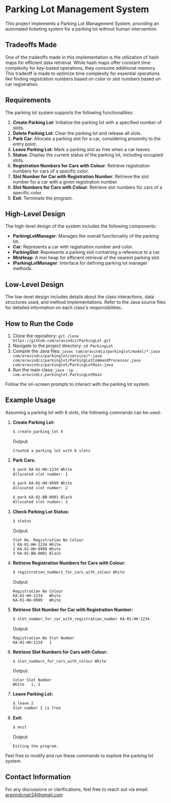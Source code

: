 # Parking Lot Management System

This project implements a Parking Lot Management System, providing an automated ticketing system for a parking lot without human intervention.

## Tradeoffs Made

One of the tradeoffs made in this implementation is the utilization of hash maps for efficient data retrieval. While hash maps offer constant time complexity for key-based operations, they consume additional memory. This tradeoff is made to optimize time complexity for essential operations like finding registration numbers based on color or slot numbers based on car registration.

## Requirements

The parking lot system supports the following functionalities:

1. **Create Parking Lot**: Initialize the parking lot with a specified number of slots.
2. **Delete Parking Lot**: Clear the parking lot and release all slots.
3. **Park Car**: Allocate a parking slot for a car, considering proximity to the entry point.
4. **Leave Parking Lot**: Mark a parking slot as free when a car leaves.
5. **Status**: Display the current status of the parking lot, including occupied slots.
6. **Registration Numbers for Cars with Colour**: Retrieve registration numbers for cars of a specific color.
7. **Slot Number for Car with Registration Number**: Retrieve the slot number for a car with a given registration number.
8. **Slot Numbers for Cars with Colour**: Retrieve slot numbers for cars of a specific color.
9. **Exit**: Terminate the program.

## High-Level Design

The high-level design of the system includes the following components:

- **ParkingLotManager**: Manages the overall functionality of the parking lot.
- **Car**: Represents a car with registration number and color.
- **ParkingSlot**: Represents a parking slot containing a reference to a car.
- **MinHeap**: A min heap for efficient retrieval of the nearest parking slot.
- **IParkingLotManager**: Interface for defining parking lot manager methods.

## Low-Level Design

The low-level design includes details about the class interactions, data structures used, and method implementations. Refer to the Java source files for detailed information on each class's responsibilities.

## How to Run the Code

1. Clone the repository: `git clone https://github.com/aravindcz/ParkingLot.git`
2. Navigate to the project directory: `cd ParkingLot`
3. Compile the Java files: `javac com/aravindcz/parkinglot/model/*.java com/aravindcz/parkinglot/service/*.java com/aravindcz/parkinglot/ParkingLotCommandProcessor.java com/aravindcz/parkinglot/ParkingLotMain.java`
4. Run the main class: `java -cp . com.aravindcz.parkinglot.ParkingLotMain`

Follow the on-screen prompts to interact with the parking lot system.

## Example Usage

Assuming a parking lot with 6 slots, the following commands can be used:

1. **Create Parking Lot:**
    ```bash
    $ create_parking_lot 6
    ```
    Output: 
    ```
    Created a parking lot with 6 slots
    ```

2. **Park Cars:**
    ```bash
    $ park KA-01-HH-1234 White
    Allocated slot number: 1

    $ park KA-01-HH-9999 White
    Allocated slot number: 2

    $ park KA-01-BB-0001 Black
    Allocated slot number: 3
    ```

3. **Check Parking Lot Status:**
    ```bash
    $ status
    ```
    Output:
    ```
    Slot No. Registration No Colour
    1 KA-01-HH-1234 White
    2 KA-01-HH-9999 White
    3 KA-01-BB-0001 Black
    ```

4. **Retrieve Registration Numbers for Cars with Colour:**
    ```bash
    $ registration_numbers_for_cars_with_colour White
    ```
    Output:
    ```
    Registration No Colour
    KA-01-HH-1234   White
    KA-01-HH-9999   White
    ```

5. **Retrieve Slot Number for Car with Registration Number:**
    ```bash
    $ slot_number_for_car_with_registration_number KA-01-HH-1234
    ```
    Output:
    ```
    Registration No Slot Number
    KA-01-HH-1234   1
    ```

6. **Retrieve Slot Numbers for Cars with Colour:**
    ```bash
    $ slot_numbers_for_cars_with_colour White
    ```
    Output:
    ```
    Color Slot Number
    White   1, 2
    ```

7. **Leave Parking Lot:**
    ```bash
    $ leave 2
    Slot number 2 is free
    ```

8. **Exit:**
    ```bash
    $ exit
    ```
    Output:
    ```
    Exiting the program.
    ```

Feel free to modify and run these commands to explore the parking lot system.


## Contact Information

For any discussions or clarifications, feel free to reach out via email: aravindcnair24@gmail.com
